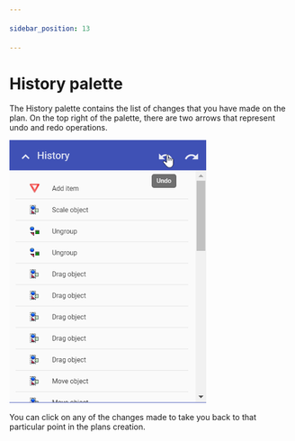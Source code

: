 ```yaml
---

sidebar_position: 13

---
```

# History palette

The History palette contains the list of changes that you have made on the plan. On the top right of the palette, there are two arrows that represent undo and redo operations.

![History Palette](./Assets/History_Palette.png)

You can click on any of the changes made to take you back to that particular point in the plans creation.
